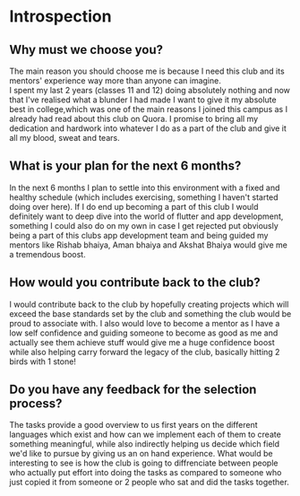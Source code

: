 # Introspection
## Why must we choose you?
The main reason you should choose me is because I need this club and its mentors' experience way more than anyone can imagine.  
I spent my last 2 years (classes 11 and 12) doing absolutely nothing and now that I've realised what a blunder I had made I want to give it my absolute best in college,which was one of the main reasons I joined this campus as I already had read about this club on Quora. I promise to bring all my dedication and hardwork into whatever I do as a part of the club and give it  all my blood, sweat and tears.

## What is your plan for the next 6 months?
In the next 6 months I plan to settle into this environment with a fixed and healthy schedule (which includes exercising, something I haven't started doing over here). If I do end up becoming a part of this club I would definitely want to deep dive into the world of flutter and app development, something I could also do on my own in case I get rejected put obviously being a part of this clubs app development team and being guided my mentors like Rishab bhaiya, Aman bhaiya and Akshat Bhaiya would give me a tremendous boost.

## How would you contribute back to the club?
I would contribute back to the club by hopefully creating projects which will exceed the base standards set by the club and something the club would be proud to associate with. I also would love to become a mentor as I have a low self confidence and guiding someone to become as good as me and actually see them achieve stuff would give me a huge confidence boost while also helping carry forward the legacy of the club, basically hitting 2 birds with 1 stone!

## Do you have any feedback for the selection process?
The tasks provide a good overview to us first years on the different languages which exist and how can we implement each of them to create something meaningful, while also indirectly helping us decide which field we'd like to pursue by giving us an on hand experience.
What would be interesting to see is how the club is going to diffrenciate between people who actually put effort into doing the tasks as compared to someone who just copied it from someone or 2 people who sat and did the tasks together.